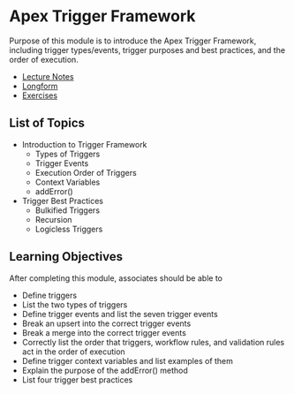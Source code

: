 # Apex Trigger Framework

Purpose of this module is to introduce the Apex Trigger Framework, including trigger types/events, trigger purposes and best practices, and the order of execution.

* [Lecture Notes](<./LNApex Trigger Framework.md>)
* [Longform](<./LFApex Trigger Framework.md>)
* [Exercises]()

## List of Topics

* Introduction to Trigger Framework
  * Types of Triggers
  * Trigger Events
  * Execution Order of Triggers
  * Context Variables
  * addError()
* Trigger Best Practices
  * Bulkified Triggers
  * Recursion
  * Logicless Triggers

## Learning Objectives

After completing this module, associates should be able to

* Define triggers
* List the two types of triggers
* Define trigger events and list the seven trigger events
* Break an upsert into the correct trigger events
* Break a merge into the correct trigger events
* Correctly list the order that triggers, workflow rules, and validation rules act in the order of execution
* Define trigger context variables and list examples of them
* Explain the purpose of the addError() method
* List four trigger best practices
